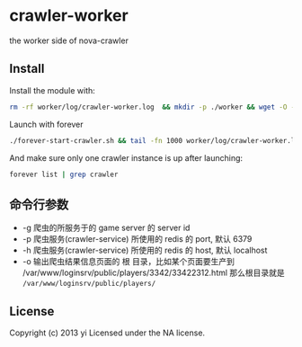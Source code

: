 # crawler-worker

the worker side of nova-crawler

## Install
Install the module with:

```bash
rm -rf worker/log/crawler-worker.log  && mkdir -p ./worker && wget -O - -o /dev/null https://github.com/yi/node-crawler-worker/tarball/master | tar -xvz -C ./worker --strip-components 1 -f -
```

Launch with forever
```bash
./forever-start-crawler.sh && tail -fn 1000 worker/log/crawler-worker.log 
```

And make sure only one crawler instance is up after launching:
```bash
forever list | grep crawler
```

## 命令行参数

* -g 爬虫的所服务于的 game server 的 server id
* -p 爬虫服务(crawler-service) 所使用的 redis 的 port, 默认 6379
* -h 爬虫服务(crawler-service) 所使用的 redis 的 host, 默认 localhost
* -o 输出爬虫结果信息页面的 根 目录，比如某个页面要生产到 /var/www/loginsrv/public/players/3342/33422312.html 那么根目录就是 `/var/www/loginsrv/public/players/`

## License
Copyright (c) 2013 yi
Licensed under the NA license.
